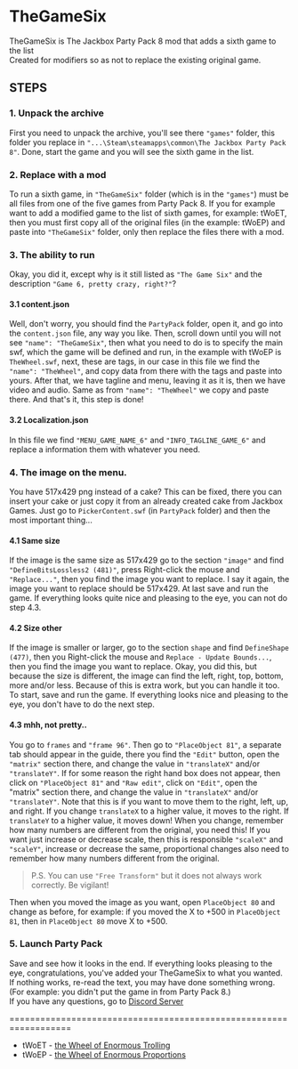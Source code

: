 # TheGameSix
TheGameSix is The Jackbox Party Pack 8 mod that adds a sixth game to the list<br>
Created for modifiers so as not to replace the existing original game.

## STEPS
### **1.** Unpack the archive<br>
  First you need to unpack the archive, you'll see there `"games"` folder, this folder you replace in `"...\Steam\steamapps\common\The Jackbox Party Pack 8"`. Done, start the game and you will see the sixth game in the list.

### **2.** Replace with a mod<br>
  To run a sixth game, in `"TheGameSix"` folder (which is in the `"games"`) must be all files from one of the five games from Party Pack 8. If you for example want to add a modified game to the list of sixth games, for example: tWoET, then you must first copy all of the original files (in the example: tWoEP) and paste into `"TheGameSix"` folder, only then replace the files there with a mod.

### **3.** The ability to run<br>
  Okay, you did it, except why is it still listed as `"The Game Six"` and the description `"Game 6, pretty crazy, right?"`?

#### **3.1** content.json<br>
  Well, don't worry, you should find the `PartyPack` folder, open it, and go into the `content.json` file, any way you like. Then, scroll down until you will not see `"name": "TheGameSix"`, then what you need to do is to specify the main swf, which the game will be defined and run, in the example with tWoEP is `TheWheel.swf`, next, these are tags, in our case in this file we find the `"name": "TheWheel"`, and copy data from there with the tags and paste into yours. After that, we have tagline and menu, leaving it as it is, then we have video and audio. Same as from `"name": "TheWheel"` we copy and paste there. And that's it, this step is done!

#### **3.2** Localization.json<br>
  In this file we find `"MENU_GAME_NAME_6"` and `"INFO_TAGLINE_GAME_6"` and replace a information them with whatever you need.

### **4.** The image on the menu.
  You have 517x429 png instead of a cake? This can be fixed, there you can insert your cake or just copy it from an already created cake from Jackbox Games. Just go to `PickerContent.swf` (in `PartyPack` folder) and then the most important thing...

#### **4.1** Same size
  If the image is the same size as 517x429 go to the section `"image"` and find `"DefineBitsLossless2 (481)"`, press Right-click the mouse and `"Replace..."`, then you find the image you want to replace. I say it again, the image you want to replace should be 517x429.
At last save and run the game. If everything looks quite nice and pleasing to the eye, you can not do step 4.3.

#### **4.2** Size other
  If the image is smaller or larger, go to the section `shape` and find `DefineShape (477)`, then you Right-click the mouse and `Replace - Update Bounds...`, then you find the image you want to replace. Okay, you did this, but because the size is different, the image can find the left, right, top, bottom, more and/or less. Because of this is extra work, but you can handle it too.
To start, save and run the game. If everything looks nice and pleasing to the eye, you don't have to do the next step.

#### **4.3** mhh, not pretty..
  You go to `frames` and `"frame 96"`. Then go to `"PlaceObject 81"`, a separate tab should appear in the guide, there you find the `"Edit"` button, open the `"matrix"` section there, and change the value in `"translateX"` and/or `"translateY"`. If for some reason the right hand box does not appear, then click on `"PlaceObject 81"` and `"Raw edit"`, click on `"Edit"`, open the "matrix" section there, and change the value in `"translateX"` and/or `"translateY"`.
Note that this is if you want to move them to the right, left, up, and right. If you change `translateX` to a higher value, it moves to the right. If `translateY` to a higher value, it moves down! When you change, remember how many numbers are different from the original, you need this!
  If you want just increase or decrease scale, then this is responsible `"scaleX"` and `"scaleY"`, increase or decrease the same, proportional changes also need to remember how many numbers different from the original.
> P.S. You can use `"Free Transform"` but it does not always work correctly. Be vigilant!<br>

Then when you moved the image as you want, open `PlaceObject 80` and change as before, for example: if you moved the X to +500 in `PlaceObject 81`, then in `PlaceObject 80` move X to +500.

### **5.** Launch Party Pack<br>
  Save and see how it looks in the end. If everything looks pleasing to the eye, congratulations, you've added your TheGameSix to what you wanted. If nothing works, re-read the text, you may have done something wrong. (For example: you didn't put the game in from Party Pack 8.)<br>
  If you have any questions, go to [Discord Server](https://www.discord.gg/FsfSdVKcwq)


==================================================================<br>
- tWoET - [the Wheel of Enormous Trolling](https://www.jackboxmods.ga/main#h.kfwpkj6296vd)<br>
- tWoEP - [the Wheel of Enormous Proportions](https://jackboxgames.fandom.com/wiki/The_Wheel_of_Enormous_Proportions)
